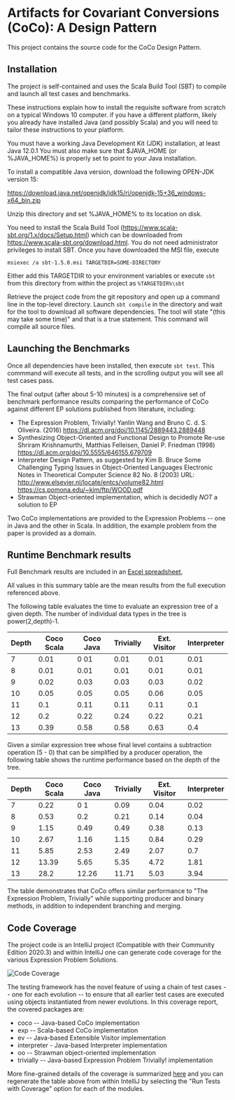 # Artifacts for Covariant Conversions (CoCo): A Design Pattern 

This project contains the source code for the CoCo Design Pattern.

## Installation

The project is self-contained and uses the Scala Build Tool (SBT) to compile
and launch all test cases and benchmarks.

These instructions explain how to install the requisite software from scratch on
a typical Windows 10 computer. if you have a different platform, likely you
already have installed Java (and possibly Scala) and you will need to tailor
these instructions to your platform.

You must have a working Java Development Kit (JDK) installation, at least Java 12.0.1
You must also make sure that $JAVA_HOME (or %JAVA_HOME%) is properly set to 
point to your Java installation.

To install a compatible Java version, download the following OPEN-JDK version 15:

https://download.java.net/openjdk/jdk15/ri/openjdk-15+36_windows-x64_bin.zip

Unzip this directory and set %JAVA_HOME% to its location on disk.

You need to install the Scala Build Tool (https://www.scala-sbt.org/1.x/docs/Setup.html)
which can be downloaded from https://www.scala-sbt.org/download.html. You do not need
administrator privileges to install SBT. Once you have downloaded the MSI file,
execute

```msiexec /a sbt-1.5.0.msi TARGETDIR=SOME-DIRECTORY```

Either add this TARGETDIR to your environment variables or execute `sbt` from this
directory from within the project as ```%TARGETDIR%\sbt```

Retrieve the project code from the git repository and open up a command line in the 
top-level directory. Launch `sbt compile` in the directory and wait for the tool to download
all software dependencies. The tool will state "(this may take some time)" and that
is a true statement. This command will compile all source files.

## Launching the Benchmarks

Once all dependencies have been installed, then execute ```sbt test```. This commmand will
execute all tests, and in the scrolling output you will see all test cases pass.

The final output (after about 5-10 minutes) is a comprehensive set of benchmark performance
results comparing the performance of CoCo against different EP solutions published from 
literature, including:

  * The Expression Problem, Trivially! Yanlin Wang and Bruno C. d. S. Oliveira. (2016)
    https://dl.acm.org/doi/10.1145/2889443.2889448
  * Synthesizing Object-Oriented and Functional Design to Promote Re-use
    Shriram Krishnamurthi, Matthias Felleisen, Daniel P. Friedman (1998)
    https://dl.acm.org/doi/10.5555/646155.679709
  * Interpreter Design Pattern, as suggested by Kim B. Bruce
    Some Challenging Typing Issues in Object-Oriented Languages
    Electronic Notes in Theoretical Computer Science 82 No. 8 (2003)
    URL: http://www.elsevier.nl/locate/entcs/volume82.html
    https://cs.pomona.edu/~kim/ftp/WOOD.pdf
  * Strawman Object-oriented implementation, which is decidedly *NOT* a solution to EP

Two CoCo implementations are provided to the Expression Problems -- one in Java and the 
other in Scala. In addition, the example problem from the paper is provided as a domain.

## Runtime Benchmark results

Full Benchmark results are included in an [Excel spreadsheet](documentation/Benchmark.xlsx),

All values in this summary table are the mean results from the full execution referenced above.

The following table evaluates the time to evaluate an expression tree
of a given depth. The number of individual data types in the tree is 
power(2,depth)-1.

| Depth      | Coco Scala | Coco Java | Trivially | Ext. Visitor | Interpreter |
| --------- | ---------- | --------- | --------- | ----- | ---- |
|       7	|      	0.01 | 0 01 | 0.01 | 0.01 | 0.01 |
|       8	|      	0.01 | 0.01 | 0.01 | 0.01 | 0.01 |
|       9	|      	0.02 | 0.03 | 0.03 | 0.03 | 0.02 |
|       10	|      	0.05 | 0.05 | 0.05 | 0.06 | 0.05 | 
|       11	|      	0.1	 | 0.11 | 0.11 | 0.11 | 0.1 |
|       12	|      	0.2	 | 0.22 | 0.24 | 0.22 | 0.21 |
|       13	|      	0.39 | 0.58 | 0.58 | 0.63 | 0.4 |

Given a similar expression tree whose final level contains a subtraction
operation (5 - 0) that can be simplified by a producer operation, the following 
table shows the runtime performance based on the depth of the tree.

| Depth      | Coco Scala | Coco Java | Trivially | Ext. Visitor | Interpreter |
| --------- | ---------- | --------- | --------- | ----- | ---- |
|       7	|      	0.22 | 0 1 | 0.09 | 0.04 | 0.02 |
|       8	|      	0.53 | 0.2 | 0.21| 0.14| 0.04 |
|       9	|      	1.15 | 0.49 | 0.49 | 0.38 | 0.13 |
|       10	|      	2.67 | 1.16 | 1.15 | 0.84 | 0.29 | 
|       11	|      	5.85| 2.53 |  2.49 | 2.07| 0.7 |
|       12	|      	13.39 | 5.65 | 5.35 | 4.72 | 1.81 |
|       13	|      	28.2 | 12.26| 11.71 | 5.03 | 3.94 |

The table demonstrates that CoCo offers similar performance to "The Expression Problem, Trivially"
while supporting producer and binary methods, in addition to independent branching and merging.

## Code Coverage

The project code is an IntelliJ project (Compatible with their Community Edition 2020.3)
and within IntelliJ one can generate code coverage for the various Expression Problem Solutions.

![Code Coverage](documentation/Coverage.png)

The testing framework has the novel feature of using a chain of test cases -- one for each 
evolution -- to ensure that all earlier test cases are executed using objects instantiated
from newer evolutions. In this coverage report, the covered packages are:

  * coco -- Java-based CoCo implementation
  * exp -- Scala-based CoCo implementation
  * ev -- Java-based Extensible Visitor implementation
  * interpreter - Java-based Interpreter implementation 
  * oo -- Strawman object-oriented implementation
  * trivially -- Java-based Expression Problem Trivially! implementation

More fine-grained details of the coverage is summarized [here](documentation/coverage.txt)
and you can regenerate the table above from within IntelliJ by selecting the
"Run Tests with Coverage" option for each of the modules.

